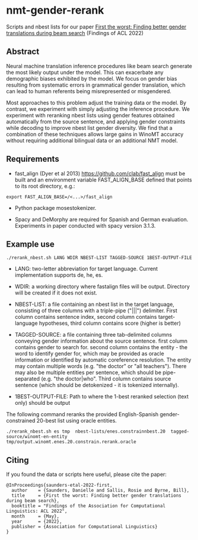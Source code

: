 # nmt-gender-rerank
Scripts and nbest lists for our paper [First the worst: Finding better gender translations during beam search](https://arxiv.org/abs/2104.07429) (Findings of ACL 2022) 

## Abstract 

Neural machine translation inference procedures like beam search generate the most likely output under the model. This can exacerbate any demographic biases exhibited by the model. We focus on gender bias resulting from systematic errors in grammatical gender translation, which can lead to human referents being misrepresented or misgendered. 

Most approaches to this problem adjust the training data or the model. By contrast, we experiment with simply adjusting the inference procedure. We experiment with reranking nbest lists using gender features obtained automatically from the source sentence, and applying gender constraints while decoding to improve nbest list gender diversity. We find that a combination of these techniques allows large gains in WinoMT accuracy without requiring additional bilingual data or an additional NMT model.


## Requirements
* fast_align (Dyer et al 2013) https://github.com/clab/fast_align must be built and an environment variable FAST_ALIGN_BASE defined that points to its root directory, e.g.:
```
export FAST_ALIGN_BASE=/<...>/fast_align
```
* Python package mosestokenizer.

* Spacy and DeMorphy are required for Spanish and German evaluation. Experiments in paper conducted with spacy version 3.1.3.

## Example use
```
./rerank_nbest.sh LANG WDIR NBEST-LIST TAGGED-SOURCE 1BEST-OUTPUT-FILE
```
* LANG: two-letter abbreviation for target language. Current implementation supports de, he, es.

* WDIR: 	    a working directory where fastalign files will be output. Directory will be created if it does not exist.
* NBEST-LIST: 	    a file containing an nbest list in the target language, consisting of three columns with a triple-pipe ("|||") 
	    	    delimiter. First column contains sentence index, second column contains target-language hypotheses, 
		    third column contains score (higher is better)
* TAGGED-SOURCE:    a file containing three tab-delimited columns conveying gender information about the source sentence. 
  		    first column contains gender to search for. second column contains the entity - the word to identify gender for,
		    which may be provided as oracle information or identified by automatic coreference resolution.
		    The entity may contain multiple words (e.g. "the doctor" or "all teachers").
		    There may also be multiple entities per sentence, which should be pipe-separated (e.g. "the doctor|who".
		    Third column contains source sentence (which should be detokenized - it is tokenized internally).
* 1BEST-OUTPUT-FILE: Path to where the 1-best reranked selection (text only) should be output


The following command reranks the provided English-Spanish gender-constrained 20-best list using oracle entities.
 
```
./rerank_nbest.sh es tmp  nbest-lists/enes.constrainnbest.20  tagged-source/winomt-en-entity tmp/output.winomt.enes.20.constrain.rerank.oracle
```

## Citing
If you found the data or scripts here useful, please cite the paper:

```
@InProceedings{saunders-etal-2022-first,
  author    = {Saunders, Danielle and Sallis, Rosie and Byrne, Bill},
  title     = {First the worst: Finding better gender translations during beam search},
  booktitle = "Findings of the Association for Computational Linguistics: ACL 2022",
  month     = {May},
  year      = {2022},
  publisher = {Association for Computational Linguistics}
}
```
